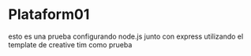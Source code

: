 # Plataform01
esto es una prueba configurando node.js junto con express utilizando el template de creative tim como prueba
